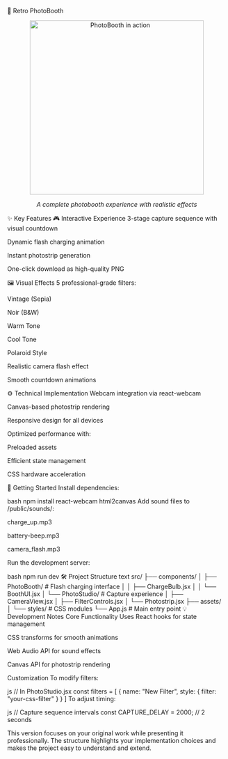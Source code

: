 📸 Retro PhotoBooth 
<div align="center"> <img src="public/demo-preview.gif" width="400" alt="PhotoBooth in action"> <p><em>A complete photobooth experience with realistic effects</em></p> </div>
✨ Key Features
🎮 Interactive Experience
3-stage capture sequence with visual countdown

Dynamic flash charging animation

Instant photostrip generation

One-click download as high-quality PNG

🖼️ Visual Effects
5 professional-grade filters:

Vintage (Sepia)

Noir (B&W)

Warm Tone

Cool Tone

Polaroid Style

Realistic camera flash effect

Smooth countdown animations

⚙️ Technical Implementation
Webcam integration via react-webcam

Canvas-based photostrip rendering

Responsive design for all devices

Optimized performance with:

Preloaded assets

Efficient state management

CSS hardware acceleration

🚀 Getting Started
Install dependencies:

bash
npm install react-webcam html2canvas
Add sound files to /public/sounds/:

charge_up.mp3

battery-beep.mp3

camera_flash.mp3

Run the development server:

bash
npm run dev
🛠️ Project Structure
text
src/
├── components/
│   ├── PhotoBooth/      # Flash charging interface
│   │   ├── ChargeBulb.jsx
│   │   └── BoothUI.jsx
│   └── PhotoStudio/     # Capture experience
│       ├── CameraView.jsx
│       ├── FilterControls.jsx
│       └── Photostrip.jsx
├── assets/
│   └── styles/         # CSS modules
└── App.js              # Main entry point
💡 Development Notes
Core Functionality
Uses React hooks for state management

CSS transforms for smooth animations

Web Audio API for sound effects

Canvas API for photostrip rendering

Customization
To modify filters:

js
// In PhotoStudio.jsx
const filters = [
  {
    name: "New Filter",
    style: { filter: "your-css-filter" } 
  }
]
To adjust timing:

js
// Capture sequence intervals
const CAPTURE_DELAY = 2000; // 2 seconds


This version focuses on your original work while presenting it professionally. The structure highlights your implementation choices and makes the project easy to understand and extend.